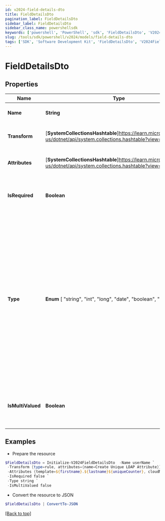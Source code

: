```yaml
---
id: v2024-field-details-dto
title: FieldDetailsDto
pagination_label: FieldDetailsDto
sidebar_label: FieldDetailsDto
sidebar_class_name: powershellsdk
keywords: ['powershell', 'PowerShell', 'sdk', 'FieldDetailsDto', 'V2024FieldDetailsDto'] 
slug: /tools/sdk/powershell/v2024/models/field-details-dto
tags: ['SDK', 'Software Development Kit', 'FieldDetailsDto', 'V2024FieldDetailsDto']
---
```



# FieldDetailsDto

## Properties

Name | Type | Description | Notes
------------ | ------------- | ------------- | -------------
**Name** | **String** | The name of the attribute. | [optional] 
**Transform** | [**SystemCollectionsHashtable**]https://learn.microsoft.com/en-us/dotnet/api/system.collections.hashtable?view=net-9.0 | The transform to apply to the field | [optional] 
**Attributes** | [**SystemCollectionsHashtable**]https://learn.microsoft.com/en-us/dotnet/api/system.collections.hashtable?view=net-9.0 | Attributes required for the transform | [optional] 
**IsRequired** | **Boolean** | Flag indicating whether or not the attribute is required. | [optional] [readonly] [default to $false]
**Type** |  **Enum** [  "string",    "int",    "long",    "date",    "boolean",    "secret" ] | The type of the attribute.  string: For text-based data.  int: For whole numbers.  long: For larger whole numbers.  date: For date and time values.  boolean: For true/false values.  secret: For sensitive data like passwords, which will be masked and encrypted.  | [optional] 
**IsMultiValued** | **Boolean** | Flag indicating whether or not the attribute is multi-valued. | [optional] [default to $false]

## Examples

- Prepare the resource
```powershell
$FieldDetailsDto = Initialize-V2024FieldDetailsDto  -Name userName `
 -Transform {type=rule, attributes={name=Create Unique LDAP Attribute}} `
 -Attributes {template=${firstname}.${lastname}${uniqueCounter}, cloudMaxUniqueChecks=50, cloudMaxSize=20, cloudRequired=true} `
 -IsRequired false `
 -Type string `
 -IsMultiValued false
```

- Convert the resource to JSON
```powershell
$FieldDetailsDto | ConvertTo-JSON
```


[[Back to top]](#) 

